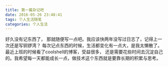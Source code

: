 ```yaml
---
title: 第一篇杂记吧
date: 2016-05-26 23:48:41
tags: 个人生活随笔
categories: 个人生活
---
```

好久没有记东西了， 那就随便写一点吧。我应该快两年没写过日志了，记得上一次还是写铜锣湾？
每次记点东西的时候，生活都变化有一点大，是我太懒散了。 最近上班的时候看了coolshell的博客，受益很多，
还是需要花些时间去沉淀自己的。我希望每一天都能成长一点，做技术这个东西就是要靠长期的积累与思考。
